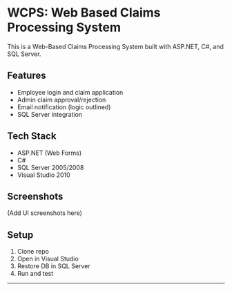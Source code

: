 # WCPS: Web Based Claims Processing System

This is a Web-Based Claims Processing System built with ASP.NET, C#, and SQL Server.

## Features
- Employee login and claim application
- Admin claim approval/rejection
- Email notification (logic outlined)
- SQL Server integration

## Tech Stack
- ASP.NET (Web Forms)
- C#
- SQL Server 2005/2008
- Visual Studio 2010

## Screenshots
(Add UI screenshots here)

## Setup
1. Clone repo
2. Open in Visual Studio
3. Restore DB in SQL Server
4. Run and test

---
